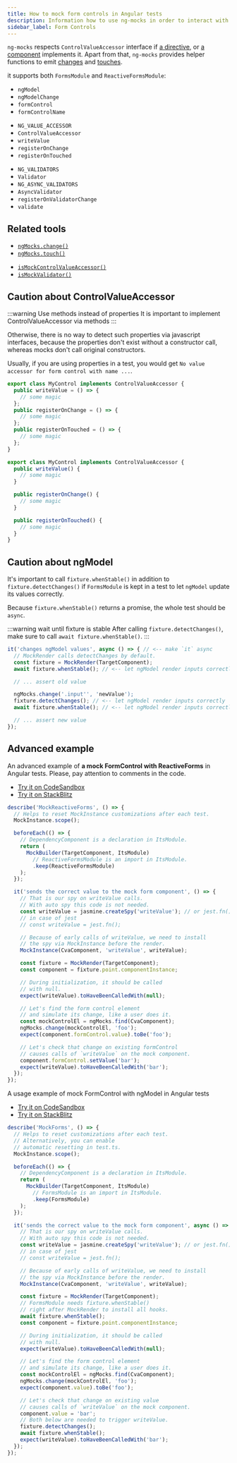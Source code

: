 ```yaml
---
title: How to mock form controls in Angular tests
description: Information how to use ng-mocks in order to interact with mock form controls in Angular tests
sidebar_label: Form Controls
---
```


`ng-mocks` respects `ControlValueAccessor` interface if [a directive](/api/MockDirective.md),
or [a component](/api/MockComponent.md) implements it.
Apart from that, `ng-mocks` provides helper functions to emit [changes](/api/ngMocks/change.md) and [touches](/api/ngMocks/touch.md).

it supports both `FormsModule` and `ReactiveFormsModule`:

- `ngModel`
- `ngModelChange`
- `formControl`
- `formControlName`

* `NG_VALUE_ACCESSOR`
* `ControlValueAccessor`
* `writeValue`
* `registerOnChange`
* `registerOnTouched`

- `NG_VALIDATORS`
- `Validator`
- `NG_ASYNC_VALIDATORS`
- `AsyncValidator`
- `registerOnValidatorChange`
- `validate`

## Related tools

- [`ngMocks.change()`](/api/ngMocks/change.md)
- [`ngMocks.touch()`](/api/ngMocks/touch.md)

* [`isMockControlValueAccessor()`](/api/helpers/isMockControlValueAccessor.md)
* [`isMockValidator()`](/api/helpers/isMockValidator.md)

## Caution about ControlValueAccessor

:::warning Use methods instead of properties
It is important to implement ControlValueAccessor via methods
:::

Otherwise, there is no way to detect such properties via javascript interfaces,
because the properties don't exist without a constructor call, whereas mocks don't call original constructors.

Usually, if you are using properties in a test, you would get `No value accessor for form control with name ...`. 

```ts title="Wrong definition via properties"
export class MyControl implements ControlValueAccessor {
  public writeValue = () => {
    // some magic
  };
  public registerOnChange = () => {
    // some magic
  };
  public registerOnTouched = () => {
    // some magic
  };
}
```

```ts title="Correct definition via methods"
export class MyControl implements ControlValueAccessor {
  public writeValue() {
    // some magic
  }

  public registerOnChange() {
    // some magic
  }

  public registerOnTouched() {
    // some magic
  }
}
```

## Caution about ngModel

It's important to call `fixture.whenStable()` in addition to `fixture.detectChanges()`
if `FormsModule` is kept in a test to let `ngModel` update its values correctly.

Because `fixture.whenStable()` returns a promise, the whole test should be `async`.

:::warning wait until fixture is stable
After calling `fixture.detectChanges()`, make sure to call `await fixture.whenStable()`.
:::

```ts
it('changes ngModel values', async () => { // <-- make `it` async
  // MockRender calls detectChanges by default.
  const fixture = MockRender(TargetComponent);
  await fixture.whenStable(); // <-- let ngModel render inputs correctly

  // ... assert old value

  ngMocks.change('.input'', 'newValue');
  fixture.detectChanges(); // <-- let ngModel render inputs correctly
  await fixture.whenStable(); // <-- let ngModel render inputs correctly

  // ... assert new value
});
```

## Advanced example

An advanced example of **a mock FormControl with ReactiveForms** in Angular tests.
Please, pay attention to comments in the code.

- [Try it on CodeSandbox](https://codesandbox.io/p/sandbox/github/help-me-mom/ng-mocks-sandbox/tree/tests/?file=/src/examples/MockReactiveForms/test.spec.ts&initialpath=%3Fspec%3DMockReactiveForms)
- [Try it on StackBlitz](https://stackblitz.com/github/help-me-mom/ng-mocks-sandbox/tree/tests?file=src/examples/MockReactiveForms/test.spec.ts&initialpath=%3Fspec%3DMockReactiveForms)

```ts title="https://github.com/help-me-mom/ng-mocks/blob/master/examples/MockReactiveForms/test.spec.ts"
describe('MockReactiveForms', () => {
  // Helps to reset MockInstance customizations after each test.
  MockInstance.scope();

  beforeEach(() => {
    // DependencyComponent is a declaration in ItsModule.
    return (
      MockBuilder(TargetComponent, ItsModule)
        // ReactiveFormsModule is an import in ItsModule.
        .keep(ReactiveFormsModule)
    );
  });

  it('sends the correct value to the mock form component', () => {
    // That is our spy on writeValue calls.
    // With auto spy this code is not needed.
    const writeValue = jasmine.createSpy('writeValue'); // or jest.fn();
    // in case of jest
    // const writeValue = jest.fn();

    // Because of early calls of writeValue, we need to install
    // the spy via MockInstance before the render.
    MockInstance(CvaComponent, 'writeValue', writeValue);

    const fixture = MockRender(TargetComponent);
    const component = fixture.point.componentInstance;

    // During initialization, it should be called
    // with null.
    expect(writeValue).toHaveBeenCalledWith(null);

    // Let's find the form control element
    // and simulate its change, like a user does it.
    const mockControlEl = ngMocks.find(CvaComponent);
    ngMocks.change(mockControlEl, 'foo');
    expect(component.formControl.value).toBe('foo');

    // Let's check that change on existing formControl
    // causes calls of `writeValue` on the mock component.
    component.formControl.setValue('bar');
    expect(writeValue).toHaveBeenCalledWith('bar');
  });
});
```

A usage example of mock FormControl with ngModel in Angular tests

- [Try it on CodeSandbox](https://codesandbox.io/p/sandbox/github/help-me-mom/ng-mocks-sandbox/tree/tests/?file=/src/examples/MockForms/test.spec.ts&initialpath=%3Fspec%3DMockForms)
- [Try it on StackBlitz](https://stackblitz.com/github/help-me-mom/ng-mocks-sandbox/tree/tests?file=src/examples/MockForms/test.spec.ts&initialpath=%3Fspec%3DMockForms)

```ts title="https://github.com/help-me-mom/ng-mocks/blob/master/examples/MockForms/test.spec.ts"
describe('MockForms', () => {
  // Helps to reset customizations after each test.
  // Alternatively, you can enable
  // automatic resetting in test.ts.
  MockInstance.scope();

  beforeEach(() => {
    // DependencyComponent is a declaration in ItsModule.
    return (
      MockBuilder(TargetComponent, ItsModule)
        // FormsModule is an import in ItsModule.
        .keep(FormsModule)
    );
  });

  it('sends the correct value to the mock form component', async () => {
    // That is our spy on writeValue calls.
    // With auto spy this code is not needed.
    const writeValue = jasmine.createSpy('writeValue'); // or jest.fn();
    // in case of jest
    // const writeValue = jest.fn();

    // Because of early calls of writeValue, we need to install
    // the spy via MockInstance before the render.
    MockInstance(CvaComponent, 'writeValue', writeValue);

    const fixture = MockRender(TargetComponent);
    // FormsModule needs fixture.whenStable()
    // right after MockRender to install all hooks.
    await fixture.whenStable();
    const component = fixture.point.componentInstance;

    // During initialization, it should be called
    // with null.
    expect(writeValue).toHaveBeenCalledWith(null);

    // Let's find the form control element
    // and simulate its change, like a user does it.
    const mockControlEl = ngMocks.find(CvaComponent);
    ngMocks.change(mockControlEl, 'foo');
    expect(component.value).toBe('foo');

    // Let's check that change on existing value
    // causes calls of `writeValue` on the mock component.
    component.value = 'bar';
    // Both below are needed to trigger writeValue.
    fixture.detectChanges();
    await fixture.whenStable();
    expect(writeValue).toHaveBeenCalledWith('bar');
  });
});
```
